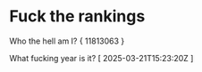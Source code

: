 # Fuck the rankings

Who the hell am I?
{ 11813063 }

What fucking year is it?
[ 2025-03-21T15:23:20Z ]
